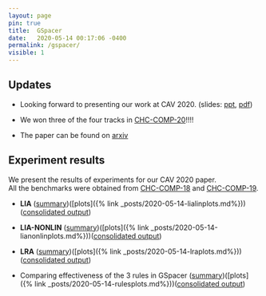 ```yaml
---
layout: page
pin: true
title:  GSpacer
date:   2020-05-14 00:17:06 -0400
permalink: /gspacer/
visible: 1
---
```

## Updates
- Looking forward to presenting our work at CAV 2020. (slides: [ppt](/assets/gspc/CAV20_157_slides.pptx), [pdf](/assets/gspc/CAV20_157_slides.pdf))

- We won three of the four tracks in [CHC-COMP-20](https://chc-comp.github.io/#Rarts)!!!!

- The paper can be found on [arxiv](https://arxiv.org/abs/2005.13301)

## Experiment results
We present the results of experiments for our CAV 2020 paper.  
All the benchmarks were obtained from  [CHC-COMP-18](https://chc-comp.github.io/2018/) and [CHC-COMP-19](https://chc-comp.github.io/2019/).

- **LIA** ([summary](/assets/gspc/LIA-LIN/summary.txt))([plots]({% link _posts/2020-05-14-lialinplots.md%}))([consolidated output](/assets/gspc/LIA-LIN/gspc-lia-lin.zip))

- **LIA-NONLIN** ([summary](/assets/gspc/LIA-NONLIN/summary.txt))([plots]({% link _posts/2020-05-14-lianonlinplots.md%}))([consolidated output](/assets/gspc/LIA-NONLIN/gspc-lia-nonlin.zip))

- **LRA** ([summary](/assets/gspc/LRA/summary.txt))([plots]({% link _posts/2020-05-14-lraplots.md%}))([consolidated output](/assets/gspc/LRA/gspc-lra.zip))

- Comparing effectiveness of the 3 rules in GSpacer ([summary](/assets/gspc/rules/summary.txt))([plots]({% link _posts/2020-05-14-rulesplots.md%}))([consolidated output](/assets/gspc/rules/gspc-rules.zip))
